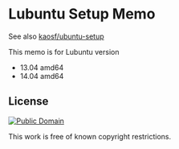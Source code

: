 # Lubuntu Setup Memo

See also [kaosf/ubuntu-setup](https://github.com/kaosf/ubuntu-setup)

This memo is for Lubuntu version

* 13.04 amd64
* 14.04 amd64

## License

[![Public Domain](http://i.creativecommons.org/p/mark/1.0/88x31.png)](http://creativecommons.org/publicdomain/mark/1.0/ "license")

This work is free of known copyright restrictions.
